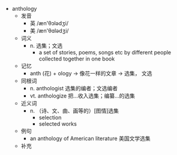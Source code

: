 - anthology
  - 发音
    - 英 /æn'θɔlədʒi/
    - 美 /æn'θɑlədʒi/
  - 词义
    - n. 选集；文选
      - a set of stories, poems, songs etc by different people collected together in one book
  - 记忆
    - anth (花) + ology → 像花一样的文章 → 选集， 文选
  - 同根词
    - n. anthologist 选集的编者；文选编者
    - vt. anthologize 把…收入选集；编纂…的选集
  - 近义词
    - n. （诗、文、曲、画等的）[图情]选集
      - selection
      - selected works
  - 例句
    - an anthology of American literature 美国文学选集
  - 补充